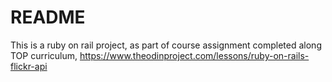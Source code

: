 # README

This is a ruby on rail project, as part of course assignment completed along TOP curriculum, https://www.theodinproject.com/lessons/ruby-on-rails-flickr-api

